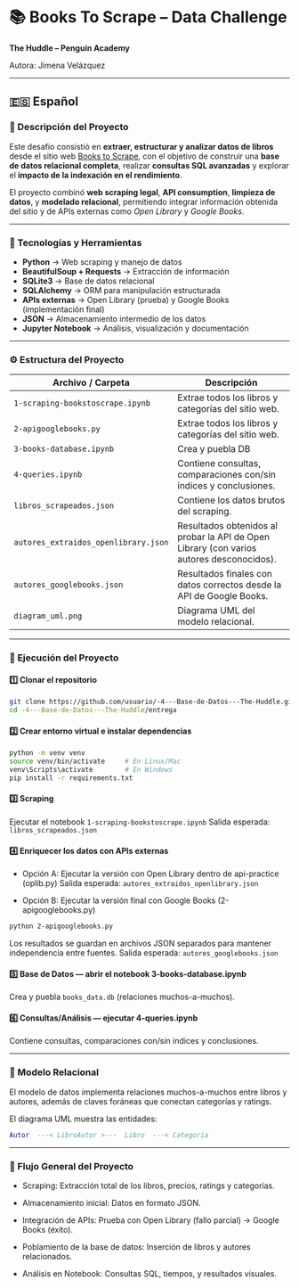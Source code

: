 # 📚 Books To Scrape – Data Challenge  
**The Huddle – Penguin Academy**

Autora: Jimena Velázquez  

---

## 🇪🇸 Español

### 🧠 Descripción del Proyecto  
Este desafío consistió en **extraer, estructurar y analizar datos de libros** desde el sitio web [Books to Scrape](https://books.toscrape.com/), con el objetivo de construir una **base de datos relacional completa**, realizar **consultas SQL avanzadas** y explorar el **impacto de la indexación en el rendimiento**.

El proyecto combinó **web scraping legal**, **API consumption**, **limpieza de datos**, y **modelado relacional**, permitiendo integrar información obtenida del sitio y de APIs externas como *Open Library* y *Google Books*.

---

### 🧩 Tecnologías y Herramientas
- **Python** → Web scraping y manejo de datos  
- **BeautifulSoup + Requests** → Extracción de información  
- **SQLite3** → Base de datos relacional  
- **SQLAlchemy** → ORM para manipulación estructurada  
- **APIs externas** → Open Library (prueba) y Google Books (implementación final)  
- **JSON** → Almacenamiento intermedio de los datos  
- **Jupyter Notebook** → Análisis, visualización y documentación

---

### ⚙️ Estructura del Proyecto
| Archivo / Carpeta | Descripción |
|--------------------|-------------|
| `1-scraping-bookstoscrape.ipynb` | Extrae todos los libros y categorías del sitio web. |
| `2-apigooglebooks.py` | Extrae todos los libros y categorías del sitio web. |
| `3-books-database.ipynb` | Crea y puebla DB |
| `4-queries.ipynb` | Contiene consultas, comparaciones con/sin índices y conclusiones. |
| `libros_scrapeados.json` | Contiene los datos brutos del scraping. |
| `autores_extraidos_openlibrary.json` | Resultados obtenidos al probar la API de Open Library (con varios autores desconocidos). |
| `autores_googlebooks.json` | Resultados finales con datos correctos desde la API de Google Books. |
| `diagram_uml.png` | Diagrama UML del modelo relacional. |

---

### 🧠 Ejecución del Proyecto

#### 1️⃣ Clonar el repositorio
```bash
git clone https://github.com/usuario/-4---Base-de-Datos---The-Huddle.git
cd -4---Base-de-Datos---The-Huddle/entrega
```

#### 2️⃣ Crear entorno virtual e instalar dependencias
```bash
python -m venv venv
source venv/bin/activate     # En Linux/Mac
venv\Scripts\activate        # En Windows
pip install -r requirements.txt
```

#### 3️⃣ Scraping
Ejecutar el notebook `1-scraping-bookstoscrape.ipynb`
Salida esperada: `libros_scrapeados.json`

#### 4️⃣ Enriquecer los datos con APIs externas
- Opción A: Ejecutar la versión con Open Library dentro de api-practice (oplib.py)
Salida esperada: `autores_extraidos_openlibrary.json`

- Opción B: Ejecutar la versión final con Google Books (2-apigooglebooks.py)
```bash
python 2-apigooglebooks.py
```
Los resultados se guardan en archivos JSON separados para mantener independencia entre fuentes.
Salida esperada: `autores_googlebooks.json`

#### 5️⃣ Base de Datos — abrir el notebook 3-books-database.ipynb
Crea y puebla `books_data.db` (relaciones muchos-a-muchos).

#### 6️⃣ Consultas/Análisis — ejecutar 4-queries.ipynb
Contiene consultas, comparaciones con/sin índices y conclusiones.

---
### 🧬 Modelo Relacional

El modelo de datos implementa relaciones muchos-a-muchos entre libros y autores, además de claves foráneas que conectan categorías y ratings.

El diagrama UML muestra las entidades:
```lua
Autor  ---< LibroAutor >---  Libro  ---< Categoria
```

---
### 🧭 Flujo General del Proyecto
- Scraping: Extracción total de los libros, precios, ratings y categorías.

- Almacenamiento inicial: Datos en formato JSON.

- Integración de APIs: Prueba con Open Library (fallo parcial) → Google Books (éxito).

- Poblamiento de la base de datos: Inserción de libros y autores relacionados.

- Análisis en Notebook: Consultas SQL, tiempos, y resultados visuales.